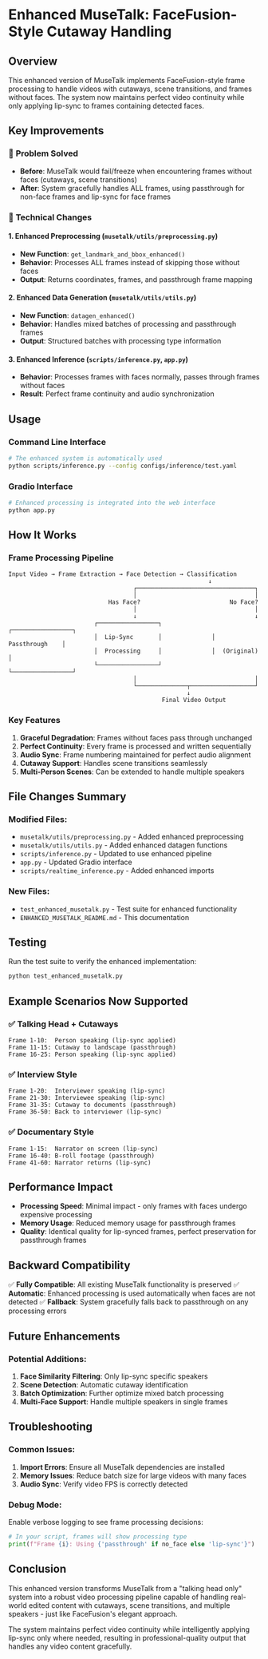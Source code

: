 # Enhanced MuseTalk: FaceFusion-Style Cutaway Handling

## Overview

This enhanced version of MuseTalk implements FaceFusion-style frame processing to handle videos with cutaways, scene transitions, and frames without faces. The system now maintains perfect video continuity while only applying lip-sync to frames containing detected faces.

## Key Improvements

### 🎯 **Problem Solved**
- **Before**: MuseTalk would fail/freeze when encountering frames without faces (cutaways, scene transitions)
- **After**: System gracefully handles ALL frames, using passthrough for non-face frames and lip-sync for face frames

### 🔧 **Technical Changes**

#### 1. Enhanced Preprocessing (`musetalk/utils/preprocessing.py`)
- **New Function**: `get_landmark_and_bbox_enhanced()`
- **Behavior**: Processes ALL frames instead of skipping those without faces
- **Output**: Returns coordinates, frames, and passthrough frame mapping

#### 2. Enhanced Data Generation (`musetalk/utils/utils.py`)
- **New Function**: `datagen_enhanced()`
- **Behavior**: Handles mixed batches of processing and passthrough frames
- **Output**: Structured batches with processing type information

#### 3. Enhanced Inference (`scripts/inference.py`, `app.py`)
- **Behavior**: Processes frames with faces normally, passes through frames without faces
- **Result**: Perfect frame continuity and audio synchronization

## Usage

### Command Line Interface
```bash
# The enhanced system is automatically used
python scripts/inference.py --config configs/inference/test.yaml
```

### Gradio Interface
```bash
# Enhanced processing is integrated into the web interface
python app.py
```

## How It Works

### Frame Processing Pipeline

```
Input Video → Frame Extraction → Face Detection → Classification
                                                        ↓
                                   ┌─────────────────────────────────┐
                                   │                                 │
                            Has Face?                         No Face?
                                   │                                 │
                                   ↓                                 ↓
                        ┌─────────────────┐              ┌─────────────────┐
                        │  Lip-Sync       │              │  Passthrough    │
                        │  Processing     │              │  (Original)     │
                        └─────────────────┘              └─────────────────┘
                                   │                                 │
                                   └──────────────┬──────────────────┘
                                                  ↓
                                           Final Video Output
```

### Key Features

1. **Graceful Degradation**: Frames without faces pass through unchanged
2. **Perfect Continuity**: Every frame is processed and written sequentially
3. **Audio Sync**: Frame numbering maintained for perfect audio alignment
4. **Cutaway Support**: Handles scene transitions seamlessly
5. **Multi-Person Scenes**: Can be extended to handle multiple speakers

## File Changes Summary

### Modified Files:
- `musetalk/utils/preprocessing.py` - Added enhanced preprocessing
- `musetalk/utils/utils.py` - Added enhanced datagen functions
- `scripts/inference.py` - Updated to use enhanced pipeline
- `app.py` - Updated Gradio interface
- `scripts/realtime_inference.py` - Added enhanced imports

### New Files:
- `test_enhanced_musetalk.py` - Test suite for enhanced functionality
- `ENHANCED_MUSETALK_README.md` - This documentation

## Testing

Run the test suite to verify the enhanced implementation:

```bash
python test_enhanced_musetalk.py
```

## Example Scenarios Now Supported

### ✅ **Talking Head + Cutaways**
```
Frame 1-10:  Person speaking (lip-sync applied)
Frame 11-15: Cutaway to landscape (passthrough)
Frame 16-25: Person speaking (lip-sync applied)
```

### ✅ **Interview Style**
```
Frame 1-20:  Interviewer speaking (lip-sync)
Frame 21-30: Interviewee speaking (lip-sync)
Frame 31-35: Cutaway to documents (passthrough)
Frame 36-50: Back to interviewer (lip-sync)
```

### ✅ **Documentary Style**
```
Frame 1-15:  Narrator on screen (lip-sync)
Frame 16-40: B-roll footage (passthrough)
Frame 41-60: Narrator returns (lip-sync)
```

## Performance Impact

- **Processing Speed**: Minimal impact - only frames with faces undergo expensive processing
- **Memory Usage**: Reduced memory usage for passthrough frames
- **Quality**: Identical quality for lip-synced frames, perfect preservation for passthrough frames

## Backward Compatibility

✅ **Fully Compatible**: All existing MuseTalk functionality is preserved
✅ **Automatic**: Enhanced processing is used automatically when faces are not detected
✅ **Fallback**: System gracefully falls back to passthrough on any processing errors

## Future Enhancements

### Potential Additions:
1. **Face Similarity Filtering**: Only lip-sync specific speakers
2. **Scene Detection**: Automatic cutaway identification  
3. **Batch Optimization**: Further optimize mixed batch processing
4. **Multi-Face Support**: Handle multiple speakers in single frames

## Troubleshooting

### Common Issues:

1. **Import Errors**: Ensure all MuseTalk dependencies are installed
2. **Memory Issues**: Reduce batch size for large videos with many faces
3. **Audio Sync**: Verify video FPS is correctly detected

### Debug Mode:
Enable verbose logging to see frame processing decisions:
```python
# In your script, frames will show processing type
print(f"Frame {i}: Using {'passthrough' if no_face else 'lip-sync'}")
```

## Conclusion

This enhanced version transforms MuseTalk from a "talking head only" system into a robust video processing pipeline capable of handling real-world edited content with cutaways, scene transitions, and multiple speakers - just like FaceFusion's elegant approach.

The system maintains perfect video continuity while intelligently applying lip-sync only where needed, resulting in professional-quality output that handles any video content gracefully.